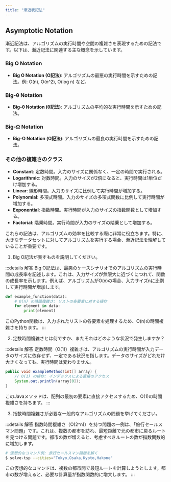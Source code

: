 ```yaml
---
title: "漸近表記法"
---
```

## Asymptotic Notation

漸近記法は、アルゴリズムの実行時間や空間の複雑さを表現するための記法です。以下は、漸近記法に関連する主な概念を示しています。

### Big O Notation

- **Big O Notation (O記法)**: アルゴリズムの最悪の実行時間を示すための記法。例: O(n), O(n^2), O(log n) など。

### Big-θ Notation

- **Big-θ Notation (θ記法)**: アルゴリズムの平均的な実行時間を示すための記法。

### Big-Ω Notation

- **Big-Ω Notation (Ω記法)**: アルゴリズムの最良の実行時間を示すための記法。

### その他の複雑さのクラス

- **Constant**: 定数時間。入力のサイズに関係なく、一定の時間で実行される。
- **Logarithmic**: 対数時間。入力のサイズが2倍になると、実行時間は1単位だけ増加する。
- **Linear**: 線形時間。入力のサイズに比例して実行時間が増加する。
- **Polynomial**: 多項式時間。入力のサイズの多項式関数に比例して実行時間が増加する。
- **Exponential**: 指数時間。実行時間が入力のサイズの指数関数として増加する。
- **Factorial**: 階乗時間。実行時間が入力のサイズの階乗として増加する。

これらの記法は、アルゴリズムの効率を比較する際に非常に役立ちます。特に、大きなデータセットに対してアルゴリズムを実行する場合、漸近記法を理解していることが重要です。

1. Big O記法が表すものを説明してください。

:::details 解答
Big O記法は、最悪のケースシナリオでのアルゴリズムの実行時間の成長率を記述します。これは、入力サイズが無限大に近づくにつれて、関数の成長率を示します。例えば、アルゴリズムがO(n)の場合、入力サイズnに比例して実行時間が増加します。

```python
def example_function(data):
    # O(n) の時間複雑さ: リストの各要素に対する操作
    for element in data:
        print(element)
```
このPython関数は、入力されたリストの各要素を処理するため、O(n)の時間複雑さを持ちます。
:::

2. 定数時間複雑さとは何ですか、またそれはどのような状況で発生しますか？

:::details 解答
定数時間（O(1)）複雑さは、アルゴリズムの実行時間が入力データのサイズに依存せず、一定である状況を指します。データのサイズがどれだけ大きくなっても、実行時間は変わりません。

```java
public void exampleMethod(int[] array) {
    // O(1) の操作: インデックスによる直接のアクセス
    System.out.println(array[0]);
}
```
このJavaメソッドは、配列の最初の要素に直接アクセスするため、O(1)の時間複雑さを持ちます。
:::

3. 指数時間複雑さが必要な一般的なアルゴリズムの問題を挙げてください。

:::details 解答
指数時間複雑さ（O(2^n)）を持つ問題の一例は、「旅行セールスマン問題」です。これは、複数の都市を訪れ、最短距離で元の都市に戻るルートを見つける問題です。都市の数が増えると、考慮すべきルートの数が指数関数的に増加します。

```bash
# 仮想的なコマンド例: 旅行セールスマン問題を解く
$ solve-tsp --cities="Tokyo,Osaka,Kyoto,Hakone"
```
この仮想的なコマンドは、複数の都市間で最短ルートを計算しようとします。都市の数が増えると、必要な計算量が指数関数的に増大します。
:::
